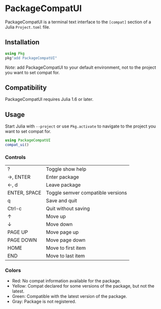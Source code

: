 # PackageCompatUI

PackageCompatUI is a terminal text interface to the `[compat]` section
of a Julia `Project.toml` file.

## Installation

```julia
using Pkg
pkg"add PackageCompatUI"
```

*Note*: add PackageCompatUI to your default environment, not to the
project you want to set compat for.

## Compatibility

PackageCompatUI requires Julia 1.6 or later.

## Usage

Start Julia with `--project` or use `Pkg.activate` to navigate to the
project you want to set compat for.

```julia
using PackageCompatUI
compat_ui()
```

### Controls

|              |                                   |
| ------------ | --------------------------------- |
| ?            | Toggle show help                  |
| →, ENTER     | Enter package                     |
| ←, d         | Leave package                     |
| ENTER, SPACE | Toggle semver compatible versions |
| q            | Save and quit                     |
| Ctrl-c       | Quit without saving               |
| ↑            | Move up                           |
| ↓            | Move down                         |
| PAGE UP      | Move page up                      |
| PAGE DOWN    | Move page down                    |
| HOME         | Move to first item                |
| END          | Move to last item                 |

### Colors

* Red: No compat information available for the package.
* Yellow: Compat declared for some versions of the package, but not the latest.
* Green: Compatible with the latest version of the package.
* Gray: Package is not registered.
